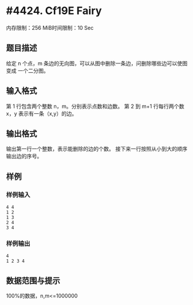 # #4424. Cf19E Fairy

内存限制：256 MiB时间限制：10 Sec

## 题目描述

给定 n 个点，m 条边的无向图，可以从图中删除一条边，问删除哪些边可以使图变成
一个二分图。

## 输入格式

第 1 行包含两个整数 n，m。分别表示点数和边数。
第 2 到 m+1 行每行两个数 x，y 表示有一条（x,y）的边。

## 输出格式

输出第一行一个整数，表示能删除的边的个数。
接下来一行按照从小到大的顺序输出边的序号。

## 样例

### 样例输入

    
    4 4
    1 2
    1 3
    2 4
    3 4
    

### 样例输出

    
    4
    1 2 3 4
    

## 数据范围与提示

100%的数据，n,m<=1000000
